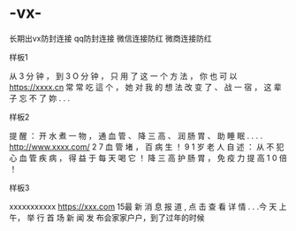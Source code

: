 # -vx-
长期出vx防封连接 qq防封连接  微信连接防红 微商连接防红

样板1

从 3 分 钟 ， 到 3 O 分 钟 ， 只 用 了 这 一 个 方 法 ， 你 也 可 以 
https://xxxx.cn
常 常 吃 這 个 ， 她 对 我 的 想 法 改 变 了 、 战 一 宿 ， 这 辈 子 忘 不 了 妳 . . . 


样板2

提 醒 ： 开 水 煮 一 物 ， 通 血 管 、 降 三 高 、 润 肠 胃 、 助 睡 眠 . . . . 
http://www.xxxx.com/
2 7 血 管 堵 ， 百 病 生 ！ 9 1 岁 老 人 自 述 ： 从 不 犯 心 血 管 疾 病 ， 得 益 于 每 天 喝 它 ！ 降 三 高 护 肠 胃 ， 免 疫 力 提 高 1 0 倍 ！ 

样板3

xxxxxxxxxxx
https://xxx.com
15最 新 消 息 报 道 , 点 击 查 看 详 情 .  . .今 天 上 午， 举 行  首 场  新 闻 发 布会家家户户，到了过年的时候
